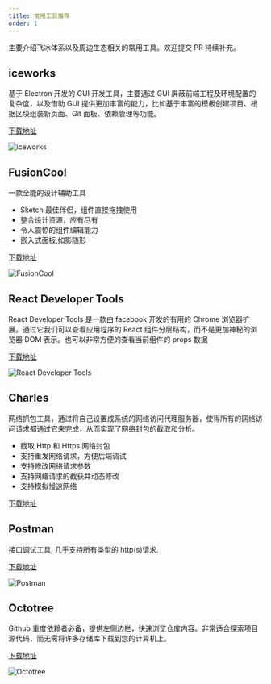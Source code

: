 ```yaml
---
title: 常用工具推荐
order: 1
---
```


主要介绍飞冰体系以及周边生态相关的常用工具。欢迎提交 PR 持续补充。

## iceworks

基于 Electron 开发的 GUI 开发工具，主要通过 GUI 屏蔽前端工程及环境配置的复杂度，以及借助 GUI 提供更加丰富的能力，比如基于丰富的模板创建项目、根据区块组装新页面、Git 面板、依赖管理等功能。

[下载地址](https://ice.work/iceworks)

![iceworks](https://g.alicdn.com/fusion-site/next/0.3.3/assets/img/tool-ice-banner.png)

## FusionCool

一款全能的设计辅助工具

- Sketch 最佳伴侣，组件直接拖拽使用
- 整合设计资源，应有尽有
- 令人震惊的组件编辑能力
- 嵌入式面板,如影随形

[下载地址](https://fusion.design/tool)

![FusionCool](https://img.alicdn.com/tfs/TB1UnVfrzTpK1RjSZKPXXa3UpXa-2468-1672.png)

## React Developer Tools

React Developer Tools 是一款由 facebook 开发的有用的 Chrome 浏览器扩展。通过它我们可以查看应用程序的 React 组件分层结构，而不是更加神秘的浏览器 DOM 表示。也可以非常方便的查看当前组件的 props 数据

[下载地址](https://github.com/facebook/react-devtools)

![React Developer Tools](https://img.alicdn.com/tfs/TB1TgyxU9zqK1RjSZFpXXakSXXa-640-400.png)

## Charles

网络抓包工具，通过将自己设置成系统的网络访问代理服务器，使得所有的网络访问请求都通过它来完成，从而实现了网络封包的截取和分析。

- 截取 Http 和 Https 网络封包
- 支持重发网络请求，方便后端调试
- 支持修改网络请求参数
- 支持网络请求的截获并动态修改
- 支持模拟慢速网络

[下载地址](https://www.charlesproxy.com/)

## Postman

接口调试工具, 几乎支持所有类型的 http(s)请求.

[下载地址](https://www.getpostman.com/)

![Postman](https://img.alicdn.com/tfs/TB184usUYvpK1RjSZPiXXbmwXXa-572-372.svg)

## Octotree

Github 重度依赖者必备，提供左侧边栏，快速浏览仓库内容。非常适合探索项目源代码，而无需将许多存储库下载到您的计算机上。

[下载地址](https://chrome.google.com/webstore/detail/octotree/bkhaagjahfmjljalopjnoealnfndnagc)

![Octotree](https://img.alicdn.com/tfs/TB1U.apU4TpK1RjSZR0XXbEwXXa-640-400.png)
